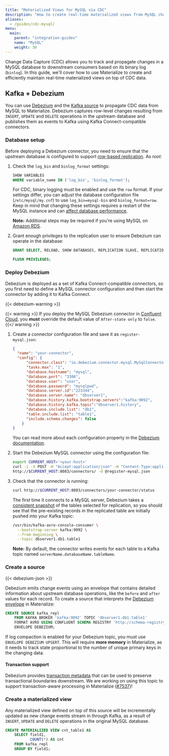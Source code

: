 ```yaml
---
title: "Materialized Views for MySQL via CDC"
description: "How to create real-time materialized views from MySQL changelog data with Materialize."
aliases:
  - /guides/cdc-mysql/
menu:
  main:
    parent: "integration-guides"
    name: "MySQL"
    weight: 30
---
```


Change Data Capture (CDC) allows you to track and propagate changes in a MySQL database to downstream consumers based on its binary log (`binlog`). In this guide, we'll cover how to use Materialize to create and efficiently maintain real-time materialized views on top of CDC data.

## Kafka + Debezium

You can use [Debezium](https://debezium.io/) and the [Kafka source](/sql/create-source/kafka/#using-debezium) to propagate CDC data from MySQL to Materialize. Debezium captures row-level changes resulting from `INSERT`, `UPDATE` and `DELETE` operations in the upstream database and publishes them as events to Kafka using Kafka Connect-compatible connectors.

### Database setup

Before deploying a Debezium connector, you need to ensure that the upstream database is configured to support [row-based replication](https://dev.mysql.com/doc/refman/8.0/en/replication-rbr-usage.html). As _root_:

1. Check the `log_bin` and `binlog_format` settings:

    ```sql
    SHOW VARIABLES
    WHERE variable_name IN ('log_bin', 'binlog_format');
    ```

    For CDC, binary logging must be enabled and use the `row` format. If your settings differ, you can adjust the database configuration file (`/etc/mysql/my.cnf`) to use `log_bin=mysql-bin` and `binlog_format=row`. Keep in mind that changing these settings requires a restart of the MySQL instance and can [affect database performance](https://dev.mysql.com/doc/refman/8.0/en/replication-sbr-rbr.html#replication-sbr-rbr-rbr-disadvantages).

    **Note:** Additional steps may be required if you're using MySQL on [Amazon RDS](https://docs.aws.amazon.com/AmazonRDS/latest/UserGuide/USER_LogAccess.MySQL.BinaryFormat.html).

1. Grant enough privileges to the replication user to ensure Debezium can operate in the database:

    ```sql
    GRANT SELECT, RELOAD, SHOW DATABASES, REPLICATION SLAVE, REPLICATION CLIENT ON *.* TO "user";

    FLUSH PRIVILEGES;
    ```

### Deploy Debezium

Debezium is deployed as a set of Kafka Connect-compatible
connectors, so you first need to define a MySQL connector configuration and then start the connector by adding it to Kafka Connect.

{{< debezium-warning >}}

{{< warning >}}
If you deploy the MySQL Debezium connector in [Confluent Cloud](https://docs.confluent.io/cloud/current/connectors/cc-mysql-source-cdc-debezium.html), you **must** override the default value of `After-state only` to `false`.
{{</ warning >}}

1. Create a connector configuration file and save it as `register-mysql.json`:

    ```json
    {
      "name": "your-connector",
      "config": {
          "connector.class": "io.debezium.connector.mysql.MySqlConnector",
          "tasks.max": "1",
          "database.hostname": "mysql",
          "database.port": "3306",
          "database.user": "user",
          "database.password": "mysqlpwd",
          "database.server.id":"223344",
          "database.server.name": "dbserver1",
          "database.history.kafka.bootstrap.servers":"kafka:9092",
          "database.history.kafka.topic":"dbserver1.history",
          "database.include.list": "db1",
          "table.include.list": "table1",
          "include.schema.changes": false
        }
    }
    ```

    You can read more about each configuration property in the [Debezium documentation](https://debezium.io/documentation/reference/connectors/mysql.html#mysql-connector-properties).

1. Start the Debezium MySQL connector using the configuration file:

    ```bash
    export CURRENT_HOST='<your-host>'
    curl -i -X POST -H "Accept:application/json" -H "Content-Type:application/json"
    http://$CURRENT_HOST:8083/connectors/ -d @register-mysql.json
    ```

1. Check that the connector is running:

    ```bash
    curl http://$CURRENT_HOST:8083/connectors/your-connector/status
    ```

    The first time it connects to a MySQL server, Debezium takes a [consistent snapshot](https://debezium.io/documentation/reference/connectors/mysql.html#mysql-snapshots) of the tables selected for replication, so you should see that the pre-existing records in the replicated table are initially pushed into your Kafka topic:

    ```bash
    /usr/bin/kafka-avro-console-consumer \
      --bootstrap-server kafka:9092 \
      --from-beginning \
      --topic dbserver1.db1.table1
    ```

    **Note:** By default, the connector writes events for each table to a Kafka topic named `serverName.databaseName.tableName`.

### Create a source

{{< debezium-json >}}

Debezium emits change events using an envelope that contains detailed information about upstream database operations, like the `before` and `after` values for each record. To create a source that interprets the [Debezium envelope](/sql/create-source/kafka/#using-debezium) in Materialize:

```sql
CREATE SOURCE kafka_repl
    FROM KAFKA BROKER 'kafka:9092' TOPIC 'dbserver1.db1.table1'
    FORMAT AVRO USING CONFLUENT SCHEMA REGISTRY 'http://schema-registry:8081'
    ENVELOPE DEBEZIUM;
```

If log compaction is enabled for your Debezium topic, you must use `ENVELOPE DEBEZIUM UPSERT`. This will require **more memory** in Materialize, as it needs to track state proportional to the number of unique primary keys in the changing data.

#### Transaction support

Debezium provides [transaction metadata](https://debezium.io/documentation/reference/connectors/mysql.html#mysql-transaction-metadata) that can be used to preserve transactional boundaries downstream. We are working on using this topic to support transaction-aware processing in Materialize ([#7537](https://github.com/MaterializeInc/materialize/issues/7537))!

### Create a materialized view

Any materialized view defined on top of this source will be incrementally updated as new change events stream in through Kafka, as a result of `INSERT`, `UPDATE` and `DELETE` operations in the original MySQL database.

```sql
CREATE MATERIALIZED VIEW cnt_table1 AS
    SELECT field1,
           COUNT(*) AS cnt
    FROM kafka_repl
    GROUP BY field1;
```
